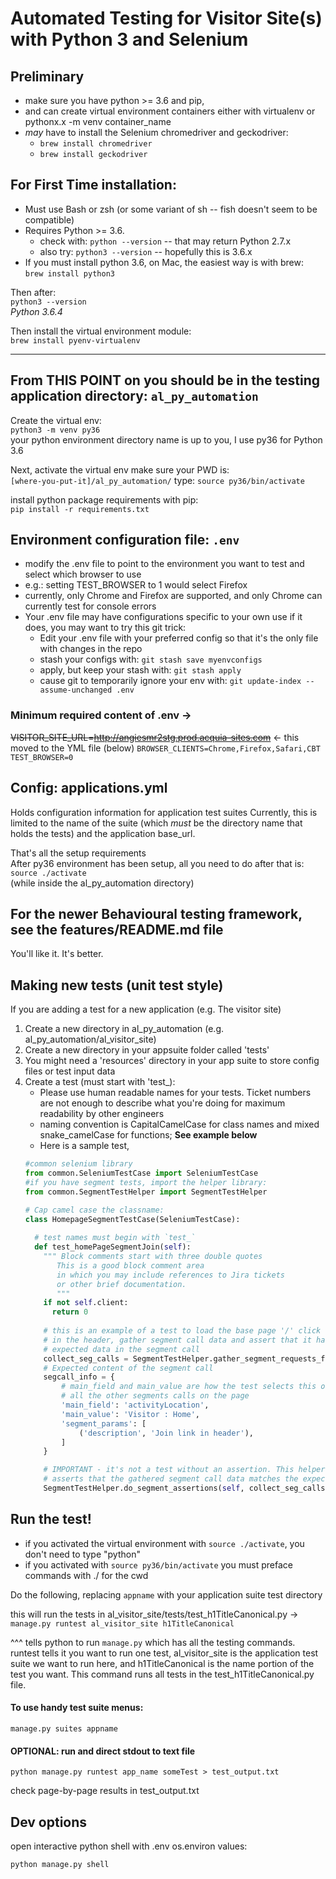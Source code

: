 
# Automated Testing for Visitor Site(s) with Python 3 and Selenium

## Preliminary
- make sure you have python >= 3.6 and pip,
- and can create virtual environment containers either with virtualenv or pythonx.x -m venv container_name
- _may_ have to install the Selenium chromedriver and geckodriver: 
  - `brew install chromedriver`
  - `brew install geckodriver`

## For First Time installation:
- Must use Bash or zsh (or some variant of sh -- fish doesn't seem to be compatible)
- Requires Python >= 3.6. 
  - check with: `python --version` -- that may return Python 2.7.x
  - also try: `python3 --version` -- hopefully this is 3.6.x
- If you must install python 3.6, on Mac, the easiest way is with brew:  
`brew install python3`

Then after:  
`python3 --version`  
_Python 3.6.4_

Then install the virtual environment module:  
`brew install pyenv-virtualenv`

---
## From THIS POINT on you should be in the testing application directory: `al_py_automation`

Create the virtual env:  
`python3 -m venv py36`  
your python environment directory name is up to you, 
I use py36 for Python 3.6

Next, activate the virtual env make sure your PWD is:  
`[where-you-put-it]/al_py_automation/`
type: `source py36/bin/activate`

install python package requirements with pip:  
`pip install -r requirements.txt`

## Environment configuration file: `.env`
- modify the .env file to point to the environment you want to test and select which browser to use
- e.g.: setting TEST_BROWSER to 1 would select Firefox
- currently, only Chrome and Firefox are supported, and only Chrome can currently test for console errors
- Your .env file may have configurations specific to your own use if it does, you may want to try this git trick:
  - Edit your .env file with your preferred config so that it's the only file with changes in the repo
  - stash your configs with: `git stash save myenvconfigs`
  - apply, but keep your stash with: `git stash apply`
  - cause git to temporarily ignore your env with: `git update-index --assume-unchanged .env`

### Minimum required content of .env ->
~~VISITOR_SITE_URL=http://angiesmr2stg.prod.acquia-sites.com~~ <- this moved to the YML file (below)
`BROWSER_CLIENTS=Chrome,Firefox,Safari,CBT`  
`TEST_BROWSER=0`  

## Config: applications.yml
Holds configuration information for application test suites
Currently, this is limited to the name of the suite (which _must_ be the directory name that holds the tests) and the application base_url. 

That's all the setup requirements  
After py36 environment has been setup, all you need to do after that is:  
`source ./activate`  
(while inside the al_py_automation directory)

## For the newer Behavioural testing framework, see the features/README.md file
You'll like it. It's better.

## Making new tests (unit test style)
If you are adding a test for a new application (e.g. The visitor site)
1. Create a new directory in al_py_automation (e.g. al_py_automation/al_visitor_site)
1. Create a new directory in your appsuite folder called 'tests'
1. You might need a 'resources' directory in your app suite to store config files or test input data
1. Create a test (must start with 'test_):
    - Please use human readable names for your tests. Ticket numbers are not enough to describe what you're doing for maximum readability by other engineers
    - naming convention is CapitalCamelCase for class names and mixed snake_camelCase for functions;  __See example below__
    - Here is a sample test, 
    ```python
    #common selenium library
    from common.SeleniumTestCase import SeleniumTestCase 
    #if you have segment tests, import the helper library:
    from common.SegmentTestHelper import SegmentTestHelper

    # Cap camel case the classname:
    class HomepageSegmentTestCase(SeleniumTestCase):
      
      # test names must begin with `test_`
      def test_homePageSegmentJoin(self):
        """ Block comments start with three double quotes
           This is a good block comment area
           in which you may include references to Jira tickets 
           or other brief documentation.
           """
        if not self.client:
          return 0
        
        # this is an example of a test to load the base page '/' click the join link
        # in the header, gather segment call data and assert that it has the 
        # expected data in the segment call
        collect_seg_calls = SegmentTestHelper.gather_segment_requests_for_url(self, '/', '#header-join', 'click')
        # Expected content of the segment call
        segcall_info = {
            # main_field and main_value are how the test selects this one call out of 
            # all the other segments calls on the page
            'main_field': 'activityLocation',
            'main_value': 'Visitor : Home',
            'segment_params': [
                ('description', 'Join link in header'),
            ]
        }

        # IMPORTANT - it's not a test without an assertion. This helper method 
        # asserts that the gathered segment call data matches the expected call info
        SegmentTestHelper.do_segment_assertions(self, collect_seg_calls, segcall_info)
    ```


## Run the test!
- if you activated the virtual environment with `source ./activate`, you don't need to type "python"
- if you activated with `source py36/bin/activate` you must preface commands with ./ for the cwd

Do the following, replacing `appname` with your application suite test directory

this will run the tests in al_visitor_site/tests/test_h1TitleCanonical.py ->  
`manage.py runtest al_visitor_site h1TitleCanonical`

^^^ tells python to run `manage.py` which has all the testing commands. runtest tells it you want to run one test, al_visitor_site is the application test suite we want to run here, and h1TitleCanonical is the name portion of the test you want. This command runs all tests in the test_h1TitleCanonical.py file. 

#### To use handy test suite menus:
`manage.py suites appname`

#### OPTIONAL: run and direct stdout to text file
`python manage.py runtest app_name someTest > test_output.txt`

check page-by-page results in test_output.txt

## Dev options
open interactive python shell with .env os.environ values:

`python manage.py shell`
